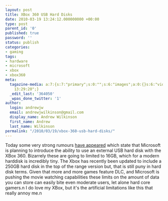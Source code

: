 ```yaml
---
layout: post
title: XBox 360 USB Hard Disks
date: 2010-03-19 13:24:12.000000000 +00:00
type: post
parent_id: '0'
published: true
password: ''
status: publish
categories:
- gaming
tags:
- hardware
- microsoft
- xbox
- xbox360
meta:
  tagazine-media: a:7:{s:7:"primary";s:0:"";s:6:"images";a:0:{}s:6:"videos";a:0:{}s:11:"image_count";s:1:"0";s:6:"author";s:6:"364050";s:7:"blog_id";s:7:"4895947";s:9:"mod_stamp";s:19:"2010-03-19
    13:29:20";}
  _edit_last: '364050'
  _wpas_done_twitter: '1'
author:
  login: andrewjw
  email: andrewjwilkinson@gmail.com
  display_name: Andrew Wilkinson
  first_name: Andrew
  last_name: Wilkinson
permalink: "/2010/03/19/xbox-360-usb-hard-disks/"
---
```

Today some very strong rumours <a href="http://www.t3.com/news/xbox-360-to-get-usb-storage-support?=44307">have appeared</a> which state that Microsoft is planning to introduce the ability to use an external USB hard disk with the XBox 360. Bizarrely these are going to limited to 16GB, which for a modern harddisk is incredibly tiny. The Xbox has recently been updated to include a 250GB hard disk in the top of the range version but, that is still puny in hard disk terms. Given that more and more games feature DLC, and Microsoft is pushing the movie watching capabilities these limits on the amount of data you can store can easily bite even moderate users, let alone hard core gamers.n
I do love my XBox, but it's the artificial limitations like this that really annoy me.n

